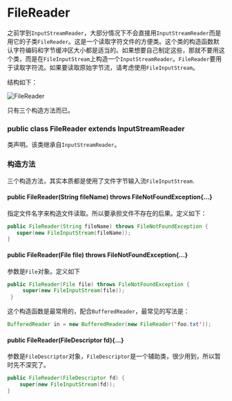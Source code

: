 # FileReader

之前学到`InputStreamReader`，大部分情况下不会直接用`InputStreamReader`而是用它的子类`FileReader`。这是一个读取字符文件的方便类。这个类的构造函数默认字符编码和字节缓冲区大小都是适当的。如果想要自己制定这些，那就不要用这个类，而是在`FileInputStream`上构造一个`InputStreamReader`。`FileReader`要用于读取字符流。如果要读取原始字节流，请考虑使用`FileInputStream`。

结构如下：

![FileReader](http://ovn0i3kdg.bkt.clouddn.com/FileReader.png)

只有三个构造方法而已。


### public class FileReader extends InputStreamReader
类声明。该类继承自`InputStreamReader`。

### 构造方法
三个构造方法，其实本质都是使用了文件字节输入流`FileInputStream`.
#### public FileReader(String fileName) throws FileNotFoundException{...}
指定文件名字来构造文件读取。所以要承担文件不存在的后果。定义如下：
```java
public FileReader(String fileName) throws FileNotFoundException {
   super(new FileInputStream(fileName));
}
```
#### public FileReader(File file) throws FileNotFoundException{...}
参数是`File`对象。定义如下
```java
public FileReader(File file) throws FileNotFoundException {
     super(new FileInputStream(file));
 }
```
这个构造函数是最常用的，配合`BufferedReader`，最常见的写法是：
```java
BufferedReader in = new BufferedReader(new FileReader('foo.txt'));
```


#### public FileReader(FileDescriptor fd){...}
参数是`FileDescriptor`对象，`FileDescriptor`是一个辅助类，很少用到，所以暂时先不深究了。
```java
public FileReader(FileDescriptor fd) {
    super(new FileInputStream(fd));
}
```
